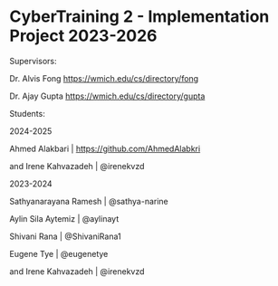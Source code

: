 # CyberTraining 2 - Implementation Project 2023-2026
 
Supervisors:

Dr. Alvis Fong
    https://wmich.edu/cs/directory/fong

Dr. Ajay Gupta
    https://wmich.edu/cs/directory/gupta

Students:

2024-2025

Ahmed Alakbari | https://github.com/AhmedAlabkri

and Irene Kahvazadeh | @irenekvzd

2023-2024

Sathyanarayana Ramesh | @sathya-narine

Aylin Sila Aytemiz | @aylinayt

Shivani Rana | @ShivaniRana1

Eugene Tye | @eugenetye

and Irene Kahvazadeh | @irenekvzd
